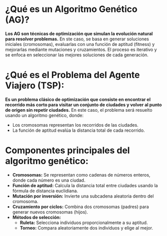 # ¿Qué es un Algoritmo Genético (AG)?

<b>Los AG son técnicas de optimización que simulan la evolución natural para resolver problemas.</b> En ste caso, se basa en generar soluciones iniciales (cromosomas), evaluarlas con una función de aptitud (fitness) y mejorarlas mediante mutaciones y cruzamientos. El proceso es iterativo y se enfoca en seleccionar las mejores soluciones de cada generación.

# ¿Qué es el Problema del Agente Viajero (TSP):

<b>Es un problema clásico de optimización que consiste en encontrar el recorrido más corto para visitar un conjunto de ciudades y volver al punto de origen sin repetir ciudades.</b> En este caso, el problema será resuelto usando un algoritmo genético, donde:
* Los cromosomas representan los recorridos de las ciudades.
* La función de aptitud evalúa la distancia total de cada recorrido.

# Componentes principales del algoritmo genético:

* <b>Cromosomas:</b> Se representan como cadenas de números enteros, donde cada número es una ciudad.
* <b>Función de aptitud:</b> Calcula la distancia total entre ciudades usando la fórmula de distancia euclidiana.
* <b>Mutación por inversión:</b> Invierte una subcadena aleatoria dentro del cromosoma.
* <b>Cruzamiento por ciclos:</b> Combina dos cromosomas (padres) para generar nuevos cromosomas (hijos).
* <b>Métodos de selección:</b>
    * <b>Ruleta:</b> Selecciona individuos proporcionalmente a su aptitud.
    * <b>Torneo:</b> Compara aleatoriamente dos individuos y elige al mejor.

